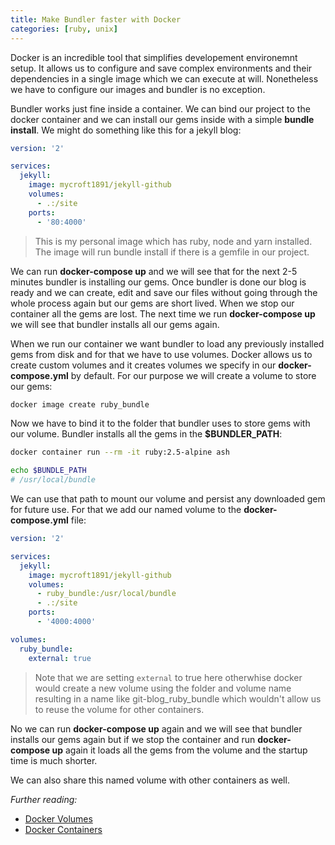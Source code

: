 ```yaml
---
title: Make Bundler faster with Docker
categories: [ruby, unix]
---
```


Docker is an incredible tool that simplifies developement environemnt setup.
It allows us to configure and save complex environments and their dependencies
in a single image which we can execute at will. Nonetheless we have to configure
our images and bundler is no exception.

Bundler works just fine inside a container. We can bind our project to the
docker container and we can install our gems inside with a simple
**bundle install**. We might do something like this for a jekyll blog:

```yaml
version: '2'

services:
  jekyll:
    image: mycroft1891/jekyll-github
    volumes:
      - .:/site
    ports:
      - '80:4000'

```

> This is my personal image which has ruby, node and yarn installed.
> The image will run bundle install if there is a gemfile in our project.

We can run **docker-compose up** and we will see that for the next 2-5 minutes
bundler is installing our gems. Once bundler is done our blog is ready and
we can create, edit and save our files without going through the whole process
again but our gems are short lived. When we stop our container all the gems are
lost. The next time we run **docker-compose up** we will see that bundler
installs all our gems again.

When we run our container we want bundler to load any previously installed gems
from disk and for that we have to use volumes. Docker allows us to create custom
volumes and it creates volumes we specify in our **docker-compose.yml** by
default. For our purpose we will create a volume to store our gems:

```bash
docker image create ruby_bundle
```

Now we have to bind it to the folder that bundler uses to store gems with our
volume. Bundler installs all the gems in the **$BUNDLER_PATH**:

```bash
docker container run --rm -it ruby:2.5-alpine ash

echo $BUNDLE_PATH
# /usr/local/bundle
```

We can use that path to mount our volume and persist any downloaded gem for
future use. For that we add our named volume to the **docker-compose.yml** file:

```yaml
version: '2'

services:
  jekyll:
    image: mycroft1891/jekyll-github
    volumes:
      - ruby_bundle:/usr/local/bundle
      - .:/site
    ports:
      - '4000:4000'

volumes:
  ruby_bundle:
    external: true
```

> Note that we are setting `external` to true here otherwhise docker would
> create a new volume using the folder and volume name resulting in a name
> like git-blog_ruby_bundle which wouldn't allow us to reuse the volume for
> other containers.

No we can run **docker-compose up** again and we will see that bundler installs our gems again but if we stop the container and run **docker-compose up** again
it loads all the gems from the volume and the startup time is much shorter.

We can also share this named volume with other containers as well.

*Further reading:*

- [Docker Volumes](https://docs.docker.com/compose/compose-file/#volumes)
- [Docker Containers](https://docs.docker.com/engine/reference/commandline/container_run/)
